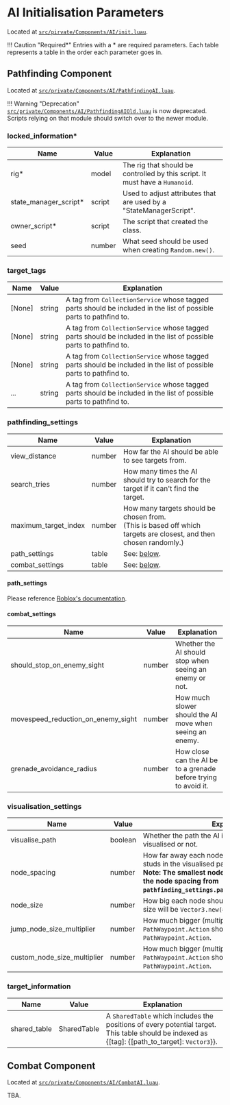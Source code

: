 # AI Initialisation Parameters

Located at [`src/pirvate/Components/AI/init.luau`](https://github.com/SarkWrk/testplace/blob/main/src/private/Components/AI/init.luau).

!!! Caution "Required*"
    Entries with a * are required parameters. Each table represents a table in the order each parameter goes in.

## Pathfinding Component

Located at [`src/private/Components/AI/PathfindingAI.luau`](https://github.com/SarkWrk/testplace/blob/main/src/private/Components/AI/PathfindingAI.luau).

!!! Warning "Deprecation"
    [`src/private/Components/AI/PathfindingAIOld.luau`](https://github.com/SarkWrk/testplace/blob/main/src/private/Components/AI/PathfindingAIOld.luau) is now deprecated. Scripts relying on that module should switch over to the newer module.

### locked_information*

| Name                  | Value  | Explanation                                                                  |
|---                    |---     |---                                                                           |
| rig*                  | model  | The rig that should be controlled by this script. It must have a `Humanoid`. |
| state_manager_script* | script | Used to adjust attributes that are used by a "StateManagerScript".           |
| owner_script*         | script | The script that created the class.                                           |
| seed                  | number | What seed should be used when creating `Random.new()`.                       |

### target_tags

| Name  | Value | Explanation                                                                                                       |
|---    |---    |---                                                                                                                |
| [None]| string| A tag from `CollectionService` whose tagged parts should be included in the list of possible parts to pathfind to.|
| [None]| string| A tag from `CollectionService` whose tagged parts should be included in the list of possible parts to pathfind to.|
| [None]| string| A tag from `CollectionService` whose tagged parts should be included in the list of possible parts to pathfind to.|
| ...   | string| A tag from `CollectionService` whose tagged parts should be included in the list of possible parts to pathfind to.|

### pathfinding_settings

| Name                  | Value     | Explanation                                                                                                           |
|---                    |---        |---                                                                                                                    |
| view_distance         | number    | How far the AI should be able to see targets from.                                                                    |
| search_tries          | number    | How many times the AI should try to search for the target if it can't find the target.                                |
| maximum_target_index  | number    | How many targets should be chosen from.<br/>(This is based off which targets are closest, and then chosen randomly.)  |
| path_settings         | table     | See: [below](/testplace/AI/AICreationInformation/#path_settings).                                                     |
| combat_settings       | table     | See: [below](/testplace/AI/AICreationInformation/#combat_settings).                                                   |

#### path_settings

Please reference [Roblox's documentation](https://create.roblox.com/docs/reference/engine/classes/PathfindingService#CreatePath).

#### combat_settings

| Name                              | Value     | Explanation                                                       |
|---                                |---        |---                                                                |
| should_stop_on_enemy_sight        | number    | Whether the AI should stop when seeing an enemy or not.           |
| movespeed_reduction_on_enemy_sight| number    | How much slower should the AI move when seeing an enemy.          |
| grenade_avoidance_radius          | number    | How close can the AI be to a grenade before trying to avoid it.   |

### visualisation_settings

| Name                          | Value     | Explanation                                                                                                                                                                                                               |
|---                            |---        |---                                                                                                                                                                                                                        |
| visualise_path                | boolean   | Whether the path the AI is going to take should be visualised or not.                                                                                                                                                     |
| node_spacing                  | number    | How far away each node should be from each other in studs in the visualised path.<br/>**Note: The smallest node spacing possible is equal to the node spacing from `pathfinding_settings.path_settings.WaypointSpacing`**.|
| node_size                     | number    | How big each node should be (in studs). Note: The size will be `Vector3.new(#, #, #)`.                                                                                                                                    |
| jump_node_size_multiplier     | number    | How much bigger (multiplied) should a `Jump` `PathWaypoint.Action` should be compared to a `Walk` `PathWaypoint.Action`.                                                                                                  |
| custom_node_size_multiplier   | number    | How much bigger (multiplied) should a `Custom` `PathWaypoint.Action` should be compared to a `Walk` `PathWaypoint.Action`.                                                                                                |

### target_information

| Name          | Value         | Explanation                                                                                                                                           |
|---            |---            |---                                                                                                                                                    |
| shared_table  | SharedTable   | A `SharedTable` which includes the positions of every potential target.<br/>This table should be indexed as {[tag]: {[path_to_target]: `Vector3`}}.   |

## Combat Component

Located at [`src/private/Components/AI/CombatAI.luau`](https://github.com/SarkWrk/testplace/blob/main/src/private/Components/AI/CombatAI.luau).

TBA.